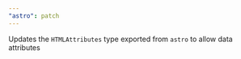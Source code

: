 ```yaml
---
"astro": patch
---
```


Updates the `HTMLAttributes` type exported from `astro` to allow data attributes
